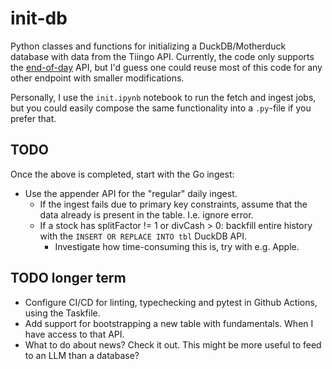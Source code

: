 # init-db

Python classes and functions for initializing a DuckDB/Motherduck database with data from the Tiingo API. Currently, the code only supports the [end-of-day](https://www.tiingo.com/documentation/end-of-day) API, but I'd guess one could reuse most of this code for any other endpoint with smaller modifications.

Personally, I use the `init.ipynb` notebook to run the fetch and ingest jobs, but you could easily compose the same functionality into a `.py`-file if you prefer that.

## TODO

Once the above is completed, start with the Go ingest:

- Use the appender API for the "regular" daily ingest.
  - If the ingest fails due to primary key constraints, assume that the data already is present in the table. I.e. ignore error.
  - If a stock has splitFactor != 1 or divCash > 0: backfill entire history with the `INSERT OR REPLACE INTO tbl` DuckDB API.
    - Investigate how time-consuming this is, try with e.g. Apple.


## TODO longer term

- Configure CI/CD for linting, typechecking and pytest in Github Actions, using the Taskfile.
- Add support for bootstrapping a new table with fundamentals. When I have access to that API.
- What to do about news? Check it out. This might be more useful to feed to an LLM than a database?
